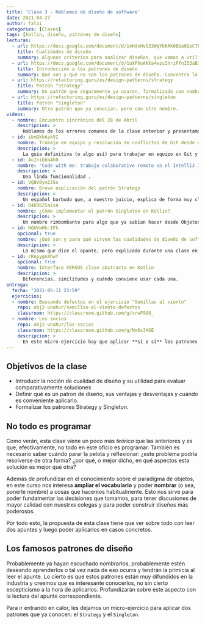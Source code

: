 ```yaml
---
title: 'Clase 3 - Hablemos de diseño de software'
date: 2021-04-27
author: faloi
categories: [Clases]
tags: [kotlin, diseño, patrones de diseño]
lecturas:
  - url: https://docs.google.com/document/d/14HdvHvS33WqYb6Ak0BGa0IeCTbzeCRSDKs-1Ot-qLDw/edit?usp=sharing
    title: Cualidades de diseño
    summary: Algunos criterios para analizar diseños, que vamos a utilizar como métricas para corregir los trabajos de esta materia. En particular, para esta entrega van a tener que trabajar intensamente con los que están en la sección [Cualidades que se pueden estudiar con cierta independencia tecnológica](https://docs.google.com/document/d/14HdvHvS33WqYb6Ak0BGa0IeCTbzeCRSDKs-1Ot-qLDw/edit#heading=h.5ntffpcf14xd).
  - url: https://docs.google.com/document/d/1uXPhuAKXa4wzcIhriFfnI53aB311jOZtcKfTDuiKQ8Y/edit?usp=sharing
    title: Introducción a los patrones de diseño
    summary: Qué son y qué no son los patrones de diseño. Concentra lo que vinimos diciendo desde el comienzo de la materia, con algunas reflexiones interesantes y referencias para ampliar el panorama.
  - url: https://refactoring.guru/es/design-patterns/strategy
    title: Patrón "Strategy"
    summary: Un patrón que seguramente ya usaron, formalizado con nombre y apellido.
  - url: https://refactoring.guru/es/design-patterns/singleton
    title: Patrón "Singleton"
    summary: Otro patrón que ya conocían, pero con otro nombre.
videos:
  - nombre: Encuentro sincrónico del 28 de Abril
    descripcion: >
      Hablamos de los errores comunes de la clase anterior y presentamos esta clase.
  - id: ibmQkhAzk5I
    nombre: Trabajo en equipo y resolución de conflictos de Git desde el IntelliJ Idea
    descripcion: >
      La guía definitiva (o algo así) para trabajar en equipo en Git y no morir en el intento.
  - id: AuInib0a4h0
    nombre: "Code with me: trabajo colaborativo remoto en el IntelliJ Idea"
    descripcion: >
      Una linda funcionalidad .
  - id: VQ8V0ym2JSo
    nombre: Breve explicación del patrón Strategy
    descripcion: >
      Un español barbudo que, a nuestro juicio, explica de forma muy clara los patrones de diseño. Utiliza porciones de código en Typescript (primo tipado de Javascript), que no deberían resultarles tan difícil de leer.
  - id: U4D3625aisA
    nombre: ¿Cómo implementar el patrón Singleton en Kotlin?
    descripcion: >
      Un nombre rimbombante para algo que ya sabían hacer desde Objetos 1: crear un objeto sin clase. :stuck_out_tongue:
  - id: NGUVwHb-1Fk
    opcional: true
    nombre: ¿Qué son y para qué sirven las cualidades de diseño de software?
    descripcion: >
      Lo mismo que dice el apunte, pero explicado durante una clase en vivo del 2020.
  - id: rRnpygnXhwY
    opcional: true
    nombre: Interface VERSUS clase abstracta en Kotlin
    descripcion: >
      Diferencias, similitudes y cuándo conviene usar cada una.
entrega:
  fecha: "2021-05-11 23:59"
  ejercicios:
  - nombre: Buscando defectos en el ejercicio "Semillas al viento"
    repo: obj2-unahur/semillas-al-viento-defectos
    classroom: https://classroom.github.com/g/vrwF998_
  - nombre: Los socios
    repo: obj2-unahur/los-socios
    classroom: https://classroom.github.com/g/Nm6s3XGE
    descripcion: >
      En este micro-ejercicio hay que aplicar **sí o sí** los patrones Strategy y Singleton. Al ser tan chico, recomendamos resolverlo de manera sincrónica - una buena excusa para probar el _Code with me_. :wink:
---
```



## Objetivos de la clase

* Introducir la noción de cualidad de diseño y su utilidad para evaluar comparativamente soluciones
* Definir qué es un patron de diseño, sus ventajas y desventajas y cuándo es conveniente aplicarlo.
* Formalizar los patrones Strategy y Singleton.

## No todo es programar

Como verán, esta clase viene un poco más _teórica_ que las anteriores y es que, efectivamente, no todo en este oficio es programar. También es necesario saber cuándo parar la pelota y reflexionar: ¿este problema podría resolverse de otra forma? ¿por qué, o mejor dicho, en qué aspectos esta solución es mejor que otra?

Además de profundizar en el conocimiento sobre el paradigma de objetos, en este curso nos interesa **ampliar el vocabulario** y poder **nombrar** (o sea, ponerle nombre) a cosas que hacemos habitualmente. Esto nos sirve para poder fundamentar las decisiones que tomamos, para tener discusiones de mayor calidad con nuestrxs colegas y para poder construir diseños más poderosos.

Por todo esto, la propuesta de esta clase tiene que ver sobre todo con leer dos apuntes y luego poder aplicarlos en casos concretos.

## Los famosos patrones de diseño

Probablemente ya hayan escuchado nombrarlos, probablemente estén deseando aprenderlos o tal vez nada de eso ocurra y tendrán la primicia al leer el apunte. Lo cierto es que estos patrones están muy difundidos en la industria y creemos que es interesante conocerlos, no sin cierto escepticismo a la hora de aplicarlos. Profundizarán sobre este aspecto con la lectura del apunte correspondiente.

Para ir entrando en calor, les dejamos un micro-ejercicio para aplicar dos patrones que ya conocen: el `Strategy` y el `Singleton`.
